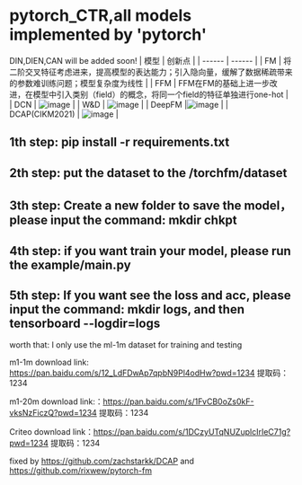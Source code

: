 pytorch_CTR,all models implemented by 'pytorch'
===
DIN,DIEN,CAN will be added soon!
| 模型 | 创新点 |
| ------ | ------ |
| FM | 将二阶交叉特征考虑进来，提高模型的表达能力；引入隐向量，缓解了数据稀疏带来的参数难训练问题；模型复杂度为线性 |
| FFM | FFM在FM的基础上进一步改进，在模型中引入类别（field）的概念，将同一个field的特征单独进行one-hot |
| DCN | ![image](https://user-images.githubusercontent.com/53995142/157873085-81734661-4446-4eea-890a-ec727db512fd.png) |
| W&D | ![image](https://user-images.githubusercontent.com/53995142/157873175-99764297-86ac-4e29-9558-4adf3e9bfa31.png) |
| DeepFM |![image](https://user-images.githubusercontent.com/53995142/157873272-8f20c240-5f4a-477c-99e8-e3441030c6d3.png) |
| DCAP(CIKM2021) | ![image](https://user-images.githubusercontent.com/53995142/157872865-2a897619-2893-4a8c-8590-51b35f1d21a8.png) |

1th step: pip install -r requirements.txt
--
2th step: put the dataset to the /torchfm/dataset
--
3th step: Create a new folder to save the model，please input the command: mkdir chkpt
--
4th step: if you want train your model, please run the example/main.py 
--
5th step: If you want see the loss and acc, please input the command: mkdir logs, and then tensorboard --logdir=logs
--
worth that: I only use the ml-1m dataset for training and testing

m1-1m download link: https://pan.baidu.com/s/12_LdFDwAp7qpbN9Pl4odHw?pwd=1234 提取码：1234 

m1-20m download link:：https://pan.baidu.com/s/1FvCB0oZs0kF-vksNzFiczQ?pwd=1234 提取码：1234 

Criteo download link：https://pan.baidu.com/s/1DCzyUTqNUZuplcIrIeC71g?pwd=1234 提取码：1234 

fixed by https://github.com/zachstarkk/DCAP and https://github.com/rixwew/pytorch-fm

